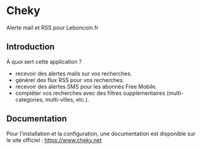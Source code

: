 Cheky
======

Alerte mail et RSS pour Leboncoin.fr

## Introduction

À quoi sert cette application ?
* recevoir des alertes mails sur vos recherches.
* générer des flux RSS pour vos recherches.
* recevoir des alertes SMS pour les abonnés Free Mobile.
* compléter vos recherches avec des filtres supplémentaires (multi-categories, multi-villes, etc.).

## Documentation

Pour l'installation et la configuration, une documentation est disponible sur le site officiel :
https://www.cheky.net
